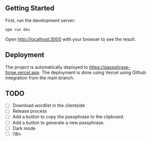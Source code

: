 ## Getting Started

First, run the development server:

```bash
npm run dev
```

Open [http://localhost:3000](http://localhost:3000) with your browser to see the result.

## Deployment
The project is automatically deployed to https://passphrase-forge.vercel.app. 
The deployment is done using Vercel using Github integration from the main branch.

## TODO

- [ ] Download wordlist in the clientside
- [ ] Release process
- [ ] Add a button to copy the passphrase to the clipboard.
- [ ] Add a button to generate a new passphrase.
- [ ] Dark mode
- [ ] i18n
